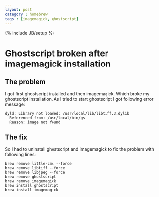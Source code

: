 ```yaml
---
layout: post
category : homebrew
tags : [imagemagick, ghostscript]
---
```

{% include JB/setup %}

# Ghostscript broken after imagemagick installation

## The problem

I got first ghostscript installed and then imagemagick.
Which broke my ghostscript installation.
As I tried to start ghostscript I got following error message:

    dyld: Library not loaded: /usr/local/lib/libtiff.3.dylib
      Referenced from: /usr/local/bin/gs
      Reason: image not found

## The fix

So I had to uninstall ghostscript and imagemagick to fix the problem with following lines:

    brew remove little-cms --force
    brew remove libtiff --force
    brew remove libjpeg --force
    brew remove ghostscript
    brew remove imagemagick
    brew install ghostscript
    brew install imagemagick